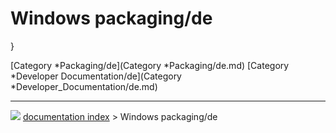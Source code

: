 # Windows packaging/de
}

[Category   *Packaging/de](Category   *Packaging/de.md) [Category   *Developer Documentation/de](Category   *Developer_Documentation/de.md)



---
![](images/Right_arrow.png) [documentation index](../README.md) > Windows packaging/de
